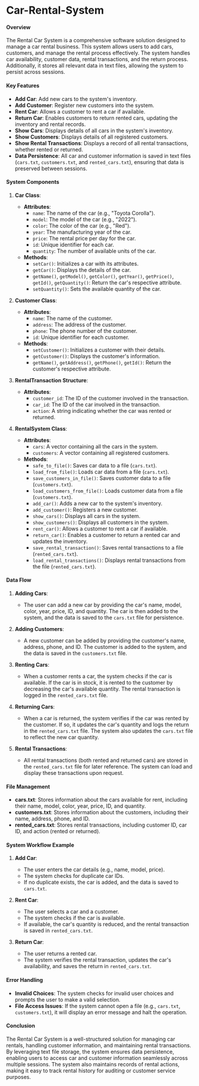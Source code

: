 # Car-Rental-System

#### **Overview**
The Rental Car System is a comprehensive software solution designed to manage a car rental business. This system allows users to add cars, customers, and manage the rental process effectively. The system handles car availability, customer data, rental transactions, and the return process. Additionally, it stores all relevant data in text files, allowing the system to persist across sessions.

#### **Key Features**
- **Add Car**: Add new cars to the system's inventory.
- **Add Customer**: Register new customers into the system.
- **Rent Car**: Allows a customer to rent a car if available.
- **Return Car**: Enables customers to return rented cars, updating the inventory and rental records.
- **Show Cars**: Displays details of all cars in the system's inventory.
- **Show Customers**: Displays details of all registered customers.
- **Show Rental Transactions**: Displays a record of all rental transactions, whether rented or returned.
- **Data Persistence**: All car and customer information is saved in text files (`cars.txt`, `customers.txt`, and `rented_cars.txt`), ensuring that data is preserved between sessions.

#### **System Components**
1. **Car Class**:
    - **Attributes**:
        - `name`: The name of the car (e.g., "Toyota Corolla").
        - `model`: The model of the car (e.g., "2022").
        - `color`: The color of the car (e.g., "Red").
        - `year`: The manufacturing year of the car.
        - `price`: The rental price per day for the car.
        - `id`: Unique identifier for each car.
        - `quantity`: The number of available units of the car.
    - **Methods**:
        - `setCar()`: Initializes a car with its attributes.
        - `getCar()`: Displays the details of the car.
        - `getName()`, `getModel()`, `getColor()`, `getYear()`, `getPrice()`, `getId()`, `getQuantity()`: Return the car's respective attribute.
        - `setQuantity()`: Sets the available quantity of the car.

2. **Customer Class**:
    - **Attributes**:
        - `name`: The name of the customer.
        - `address`: The address of the customer.
        - `phone`: The phone number of the customer.
        - `id`: Unique identifier for each customer.
    - **Methods**:
        - `setCustomer()`: Initializes a customer with their details.
        - `getCustomer()`: Displays the customer's information.
        - `getName()`, `getAddress()`, `getPhone()`, `getId()`: Return the customer's respective attribute.

3. **RentalTransaction Structure**:
    - **Attributes**:
        - `customer_id`: The ID of the customer involved in the transaction.
        - `car_id`: The ID of the car involved in the transaction.
        - `action`: A string indicating whether the car was rented or returned.

4. **RentalSystem Class**:
    - **Attributes**:
        - `cars`: A vector containing all the cars in the system.
        - `customers`: A vector containing all registered customers.
    - **Methods**:
        - `safe_to_file()`: Saves car data to a file (`cars.txt`).
        - `load_from_file()`: Loads car data from a file (`cars.txt`).
        - `save_customers_in_file()`: Saves customer data to a file (`customers.txt`).
        - `load_customers_from_file()`: Loads customer data from a file (`customers.txt`).
        - `add_car()`: Adds a new car to the system's inventory.
        - `add_customer()`: Registers a new customer.
        - `show_cars()`: Displays all cars in the system.
        - `show_customers()`: Displays all customers in the system.
        - `rent_car()`: Allows a customer to rent a car if available.
        - `return_car()`: Enables a customer to return a rented car and updates the inventory.
        - `save_rental_transaction()`: Saves rental transactions to a file (`rented_cars.txt`).
        - `load_rental_transactions()`: Displays rental transactions from the file (`rented_cars.txt`).

#### **Data Flow**

1. **Adding Cars**:
   - The user can add a new car by providing the car's name, model, color, year, price, ID, and quantity. The car is then added to the system, and the data is saved to the `cars.txt` file for persistence.
   
2. **Adding Customers**:
   - A new customer can be added by providing the customer's name, address, phone, and ID. The customer is added to the system, and the data is saved in the `customers.txt` file.

3. **Renting Cars**:
   - When a customer rents a car, the system checks if the car is available. If the car is in stock, it is rented to the customer by decreasing the car's available quantity. The rental transaction is logged in the `rented_cars.txt` file.

4. **Returning Cars**:
   - When a car is returned, the system verifies if the car was rented by the customer. If so, it updates the car's quantity and logs the return in the `rented_cars.txt` file. The system also updates the `cars.txt` file to reflect the new car quantity.

5. **Rental Transactions**:
   - All rental transactions (both rented and returned cars) are stored in the `rented_cars.txt` file for later reference. The system can load and display these transactions upon request.

#### **File Management**
- **cars.txt**: Stores information about the cars available for rent, including their name, model, color, year, price, ID, and quantity.
- **customers.txt**: Stores information about the customers, including their name, address, phone, and ID.
- **rented_cars.txt**: Stores rental transactions, including customer ID, car ID, and action (rented or returned).

#### **System Workflow Example**
1. **Add Car**:
   - The user enters the car details (e.g., name, model, price).
   - The system checks for duplicate car IDs.
   - If no duplicate exists, the car is added, and the data is saved to `cars.txt`.
   
2. **Rent Car**:
   - The user selects a car and a customer.
   - The system checks if the car is available.
   - If available, the car's quantity is reduced, and the rental transaction is saved in `rented_cars.txt`.
   
3. **Return Car**:
   - The user returns a rented car.
   - The system verifies the rental transaction, updates the car's availability, and saves the return in `rented_cars.txt`.

#### **Error Handling**
- **Invalid Choices**: The system checks for invalid user choices and prompts the user to make a valid selection.
- **File Access Issues**: If the system cannot open a file (e.g., `cars.txt`, `customers.txt`), it will display an error message and halt the operation.

#### **Conclusion**
The Rental Car System is a well-structured solution for managing car rentals, handling customer information, and maintaining rental transactions. By leveraging text file storage, the system ensures data persistence, enabling users to access car and customer information seamlessly across multiple sessions. The system also maintains records of rental actions, making it easy to track rental history for auditing or customer service purposes.

